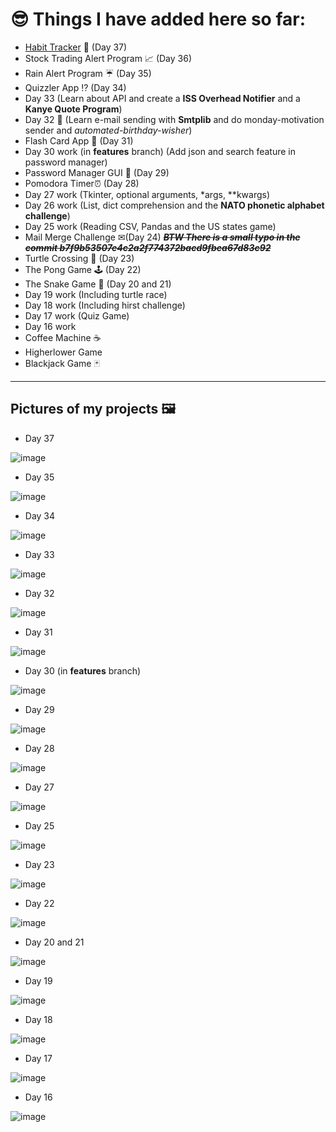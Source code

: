 # 😎 Things I have added here so far:
- [Habit Tracker](https://pixe.la/v1/users/damsithbrosl/graphs/graph1.html) 🧘 (Day 37)
- Stock Trading Alert Program 📈 (Day 36)
- Rain Alert Program ☔ (Day 35)
- Quizzler App ⁉️ (Day 34)
- Day 33 (Learn about API and create a **ISS Overhead Notifier** and a **Kanye Quote Program**)
- Day 32 📧 (Learn e-mail sending with **Smtplib** and do monday-motivation sender and *automated-birthday-wisher*)
- Flash Card App 📑 (Day 31)
- Day 30 work (in **features** branch) (Add json and search feature in password manager)
- Password Manager GUI 🔑 (Day 29)
- Pomodora Timer⏰ (Day 28)
- Day 27 work (Tkinter, optional arguments, *args, **kwargs)
- Day 26 work (List, dict comprehension and the **NATO phonetic alphabet challenge**)
- Day 25 work (Reading CSV, Pandas and the US states game)
- Mail Merge Challenge ✉(Day 24) ***~~BTW There is a small typo in the commit b7f9b53507e4c2a2f774372bacd9fbea67d83c92~~***
- Turtle Crossing 🚸 (Day 23)
- The Pong Game 🕹️ (Day 22)
- The Snake Game 🐍 (Day 20 and 21)
- Day 19 work (Including turtle race)
- Day 18 work (Including hirst challenge)
- Day 17 work (Quiz Game)
- Day 16 work 
- Coffee Machine ☕
- Higherlower Game
- Blackjack Game 🃏

______

## Pictures of my projects 🖼️

- Day 37

![image](https://user-images.githubusercontent.com/113516635/230722417-9bc51e7d-1d92-4da9-beb4-22052ee82231.png)



- Day 35

![image](https://user-images.githubusercontent.com/113516635/230299535-f6e68580-8f62-4879-bd45-753151441640.png)



- Day 34

![image](https://user-images.githubusercontent.com/113516635/229693687-3cd4d556-a115-48e3-90cd-14bb65207673.png)



- Day 33

![image](https://user-images.githubusercontent.com/113516635/229336765-63d34578-1601-4409-9b36-4e8285b8b976.png)



- Day 32

![image](https://user-images.githubusercontent.com/113516635/229268878-22b71095-3557-40d7-bdca-9a83781cc2b7.png)



- Day 31

![image](https://user-images.githubusercontent.com/113516635/228523604-13a356af-5ee5-4bba-b370-cd982ebf9fc6.png)



- Day 30 (in **features** branch)

![image](https://user-images.githubusercontent.com/113516635/227779088-e541c17b-c800-4fe9-84a3-d54eae5baae7.png)



- Day 29

![image](https://user-images.githubusercontent.com/113516635/227715023-af6f4d0e-6aa2-4034-83ab-fe75c0a55746.png)



- Day 28

![image](https://user-images.githubusercontent.com/113516635/227702427-202d080b-d521-4de8-8821-9df405684534.png)



- Day 27

![image](https://user-images.githubusercontent.com/113516635/226864274-bc39530d-5a41-4f7a-be8a-857630718af5.png)



- Day 25

![image](https://user-images.githubusercontent.com/113516635/225914547-cf4d9ba1-d45b-461f-9520-fdbb80294c87.png)



- Day 23

![image](https://user-images.githubusercontent.com/113516635/223456016-47040ef5-7275-449b-851f-0fe5963c75fc.png)


- Day 22

![image](https://user-images.githubusercontent.com/113516635/218700102-67c896ea-4eac-40f1-8818-10d24da960e6.png)


- Day 20 and 21

![image](https://user-images.githubusercontent.com/113516635/218411318-1942455d-c36d-44aa-8394-8a77f9077bf3.png)


- Day 19

![image](https://user-images.githubusercontent.com/113516635/218295623-cb4ce6bd-b119-431e-8142-5b1154101d34.png)


- Day 18

![image](https://user-images.githubusercontent.com/113516635/218295586-0e7c7ce8-def5-4142-80bd-c5ed016886a5.png)


- Day 17

![image](https://user-images.githubusercontent.com/113516635/218295449-f0d7269e-8155-4382-af44-e097b9c81c20.png)


- Day 16

 ![image](https://user-images.githubusercontent.com/113516635/218295416-24a63ac4-0568-46b3-9a00-b289375092af.png)

